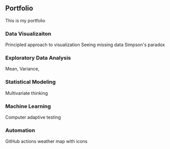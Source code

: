 ## Portfolio

This is my portfolio



### Data Visualizaiton
Principled approach to visualization 
Seeing missing data
Simpson's paradox

### Exploratory Data Analysis
Mean, Variance, 


### Statistical Modeling
Multivariate thinking


### Machine Learning
Computer adaptive testing


### Automation 
GitHub actions weather map with icons
